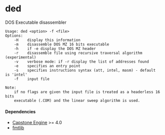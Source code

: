 # ded
DOS Executable disassembler

```
Usage: ded <option> -f <file>
Options:
    -H    display this information
    -m    disassemble DOS MZ 16 bits executable
    -h    if -e display the DOS MZ header
    -r    disassemble file using recursive traversal algorithm (experimental)
    -v    verbose mode: if -r display the list of addresses found
    -e    specifies an entry point
    -s    specifies instructions syntax (att, intel, masm) - default is 'intel'
    -f    input file

Note:
    if no flags are given the input file is treated as a headerless 16 bits
    executable (.COM) and the linear sweep algorithm is used.
```


#### Dependencies
* [Capstone Engine](http://www.capstone-engine.org) >= 4.0
* [fmtlib](https://github.com/fmtlib/fmt)
